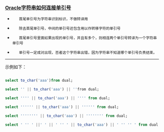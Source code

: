 ### [Oracle字符串如何连接单引号](https://www.2cto.com/database/201309/241891.html)

*        首尾单引号为字符串识别标识，不做转译用

*        除去首尾单引号，中间的单引号还包含用以作转移字符的单引号     

*        首尾单引号里面如果出现的单引号，并且有多个，则相连两个单引号转译为一个字符串单引号

*        单引号一定成对出现，否者这个字符串出错，因为字符串不知道哪个单引号负责结束。

 ---------
 示例如下：

```sql

select to_char('aaa')from dual;

select '' || to_char('aaa') || ''from dual;

select '''' || to_char('aaa') || '''' from dual;

select '''''' || to_char('aaa') || '''''' from dual;

select '''''''' || to_char('aaa') || '''''''' from dual;

select ' '' ' ||' ' || ' '' ' || to_char('aaa') || ' '' '' ' from dual;

```
